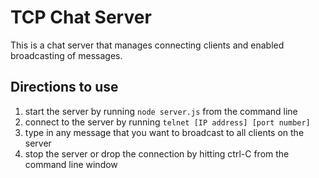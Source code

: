 # TCP Chat Server

This is a chat server that manages connecting clients and enabled broadcasting of messages.

## Directions to use
1. start the server by running `node server.js` from the command line
2. connect to the server by running `telnet [IP address] [port number]`
3. type in any message that you want to broadcast to all clients on the server
4. stop the server or drop the connection by hitting ctrl-C from the command line window
